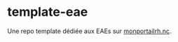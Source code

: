 # template-eae

Une repo template dédiée aux EAEs sur [monportailrh.nc](https://www.monportailrh.nc/).
